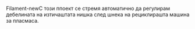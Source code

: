  Filament-newС този ппоект се стремя 
 автоматично да регулирам
 дебелината на 
 изтичаштата нишка след шнека
 на рециклирашта машина
 за пласмаса.
